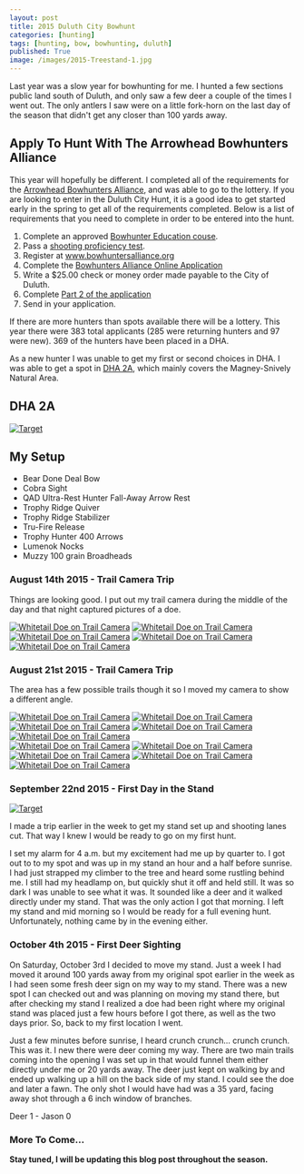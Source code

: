 ```yaml
---
layout: post
title: 2015 Duluth City Bowhunt
categories: [hunting]
tags: [hunting, bow, bowhunting, duluth]
published: True
image: /images/2015-Treestand-1.jpg
---
```


<style>.parallax-background {background: url("/images/2015-Treestand-1.jpg");}</style>

Last year was a slow year for bowhunting for me. I hunted a few sections public land south of Duluth, and only saw a few deer a couple of the times I went out. The only antlers I saw were on a little fork-horn on the last day of the season that didn't get any closer than 100 yards away.

## Apply To Hunt With The Arrowhead Bowhunters Alliance

This year will hopefully be different. I completed all of the requirements for the <a target="_blank" href="http://www.bowhuntersalliance.org/">Arrowhead Bowhunters Alliance</a>, and was able to go to the lottery. If you are looking to enter in the Duluth City Hunt, it is a good idea to get started early in the spring to get all of the requirements completed. Below is a list of requirements that you need to complete in order to be entered into the hunt.

1. Complete an approved <a target="_blank" href="http://www.dnr.state.mn.us/safety/bowhunter/index.html">Bowhunter Education couse</a>.
2. Pass a <a target="_blank" href="http://www.bowhuntersalliance.org/proficiency-test">shooting proficiency test</a>.
3. Register at <a target="_blank" href="http://www.bowhuntersalliance.org/"> www.bowhuntersalliance.org</a>
4. Complete the <a target="_blank" href="http://www.bowhuntersalliance.org/edit-profile?view=login">Bowhunters Alliance Online Application</a>
5. Write a $25.00 check or money order made payable to the City of Duluth.
6. Complete <a target="_blank" href="http://www.bowhuntersalliance.org/downloads/2015%20Application%20Part%202.pdf">Part 2 of the application</a>
7. Send in your application.

If there are more hunters than spots available there will be a lottery. This year there were 383 total applicants (285 were returning hunters and 97 were new). 369 of the hunters have been placed in a DHA.

As a new hunter I was unable to get my first or second choices in DHA. I was able to get a spot in <a target="_blank" href="http://www.bowhuntersalliance.org/images/dha_maps/DHA2.jpg">DHA 2A</a>, which mainly covers the Magney-Snively Natural Area.

## DHA 2A

<a href="/images/Archery_Practice.jpg" data-lightbox="Archery Target Practice" data-title="2 shots from 40 yards and 2 shots from 50 yards"><img class="floatright" src="/images/Archery_Practice.jpg" alt="Target"></a>

## My Setup
* Bear Done Deal Bow
* Cobra Sight
* QAD Ultra-Rest Hunter Fall-Away Arrow Rest
* Trophy Ridge Quiver
* Trophy Ridge Stabilizer
* Tru-Fire Release
* Trophy Hunter 400 Arrows
* Lumenok Nocks
* Muzzy 100 grain Broadheads

### August 14th 2015 - Trail Camera Trip

Things are looking good. I put out my trail camera during the middle of the day and that night captured pictures of a doe.

<div class="flexdad">
	<a href="/images/2015-08-14_Doe_1.2.JPG" data-lightbox="DHA2A Doe" data-title="DHA2A Doe" target="_self" class="flexkid"><img src="/images/2015-08-14_Doe_1.2.JPG" alt="Whitetail Doe on Trail Camera"></a>
	<a href="/images/2015-08-14_Doe_1.3.JPG" data-lightbox="DHA2A Doe" data-title="DHA2A Doe" target="_self" class="flexkid"><img src="/images/2015-08-14_Doe_1.3.JPG" alt="Whitetail Doe on Trail Camera"></a>
	<a href="/images/2015-08-14_Doe_1.4.JPG" data-lightbox="DHA2A Doe" data-title="DHA2A Doe" target="_self" class="flexkid"><img src="/images/2015-08-14_Doe_1.4.JPG" alt="Whitetail Doe on Trail Camera"></a>
	<a href="/images/2015-08-14_Doe_1.5.JPG" data-lightbox="DHA2A Doe" data-title="DHA2A Doe" target="_self" class="flexkid"><img src="/images/2015-08-14_Doe_1.5.JPG" alt="Whitetail Doe on Trail Camera"></a>
	<a href="/images/2015-08-14_Doe_1.1.JPG" data-lightbox="DHA2A Doe" data-title="DHA2A Doe" target="_self" class="flexkid"><img src="/images/2015-08-14_Doe_1.1.JPG" alt="Whitetail Doe on Trail Camera"></a>
</div>

### August 21st 2015 - Trail Camera Trip

The area has a few possible trails though it so I moved my camera to show a different angle.

<div class="flexdad">
	<a href="/images/2015-08-21_Doe_1.JPG" data-lightbox="DHA2A Doe" data-title="DHA2A Doe" target="_self" class="flexkid"><img src="/images/2015-08-21_Doe_1.JPG" alt="Whitetail Doe on Trail Camera"></a>
	<a href="/images/2015-08-21_Doe_2.JPG" data-lightbox="DHA2A Doe" data-title="DHA2A Doe" target="_self" class="flexkid"><img src="/images/2015-08-21_Doe_2.JPG" alt="Whitetail Doe on Trail Camera"></a>
	<a href="/images/2015-08-21_Doe_3.JPG" data-lightbox="DHA2A Doe" data-title="DHA2A Doe" target="_self" class="flexkid"><img src="/images/2015-08-21_Doe_3.JPG" alt="Whitetail Doe on Trail Camera"></a>
	<a href="/images/2015-08-21_Doe_4.JPG" data-lightbox="DHA2A Doe" data-title="DHA2A Doe" target="_self" class="flexkid"><img src="/images/2015-08-21_Doe_4.JPG" alt="Whitetail Doe on Trail Camera"></a>
	<a href="/images/2015-08-21_Doe_5.JPG" data-lightbox="DHA2A Doe" data-title="DHA2A Doe" target="_self" class="flexkid"><img src="/images/2015-08-21_Doe_5.JPG" alt="Whitetail Doe on Trail Camera"></a>
</div>
<div class="flexdad">
	<a href="/images/2015-08-21_Doe_16.JPG" data-lightbox="DHA2A Doe" data-title="DHA2A Doe" target="_self" class="flexkid"><img src="/images/2015-08-21_Doe_16.JPG" alt="Whitetail Doe on Trail Camera"></a>
	<a href="/images/2015-08-21_Doe_17.JPG" data-lightbox="DHA2A Doe" data-title="DHA2A Doe" target="_self" class="flexkid"><img src="/images/2015-08-21_Doe_17.JPG" alt="Whitetail Doe on Trail Camera"></a>
	<a href="/images/2015-08-21_Doe_18.JPG" data-lightbox="DHA2A Doe" data-title="DHA2A Doe" target="_self" class="flexkid"><img src="/images/2015-08-21_Doe_18.JPG" alt="Whitetail Doe on Trail Camera"></a>
	<a href="/images/2015-08-21_Doe_19.JPG" data-lightbox="DHA2A Doe" data-title="DHA2A Doe" target="_self" class="flexkid"><img src="/images/2015-08-21_Doe_19.JPG" alt="Whitetail Doe on Trail Camera"></a>
	<a href="/images/2015-08-21_Doe_20.JPG" data-lightbox="DHA2A Doe" data-title="DHA2A Doe" target="_self" class="flexkid"><img src="/images/2015-08-21_Doe_20.JPG" alt="Whitetail Doe on Trail Camera"></a>
</div>

### September 22nd 2015 - First Day in the Stand

<a href="/images/From_Treestand.jpg" data-lightbox="View From the Treestand" data-title="View From the Treestand"><img class="floatright" src="/images/From_Treestand.jpg" alt="Target"></a>

I made a trip earlier in the week to get my stand set up and shooting lanes cut. That way I knew I would be ready to go on my first hunt.

I set my alarm for 4 a.m. but my excitement had me up by quarter to. I got out to to my spot and was up in my stand an hour and a half before sunrise. I had just strapped my climber to the tree and heard some rustling behind me. I still had my headlamp on, but quickly shut it off and held still. It was so dark I was unable to see what it was. It sounded like a deer and it walked directly under my stand. That was the only action I got that morning. I left my stand and mid morning so I would be ready for a full evening hunt. Unfortunately, nothing came by in the evening either.

### October 4th 2015 - First Deer Sighting

On Saturday, October 3rd I decided to move my stand. Just a week I had moved it around 100 yards away from my original spot earlier in the week as I had seen some fresh deer sign on my way to my stand. There was a new spot I can checked out and was planning on moving my stand there, but after checking my stand I realized a doe had been right where my original stand was placed just a few hours before I got there, as well as the two days prior. So, back to my first location I went.

Just a few minutes before sunrise, I heard crunch crunch... crunch crunch. This was it. I new there were deer coming my way. There are two main trails coming into the opening I was set up in that would funnel them either directly under me or 20 yards away. The deer just kept on walking by and ended up walking up a hill on the back side of my stand. I could see the doe and later a fawn. The only shot I would have had was a 35 yard, facing away shot through a 6 inch window of branches.

Deer 1 - Jason 0

### More To Come...

<b>Stay tuned, I will be updating this blog post throughout the season.</b>